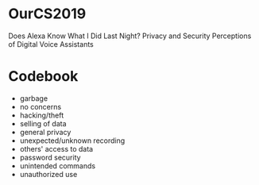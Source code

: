 # OurCS2019
Does Alexa Know What I Did Last Night? Privacy and Security Perceptions of Digital Voice Assistants

# Codebook
- garbage
- no concerns
- hacking/theft
- selling of data
- general privacy
- unexpected/unknown recording
- others' access to data
- password security
- unintended commands
- unauthorized use

